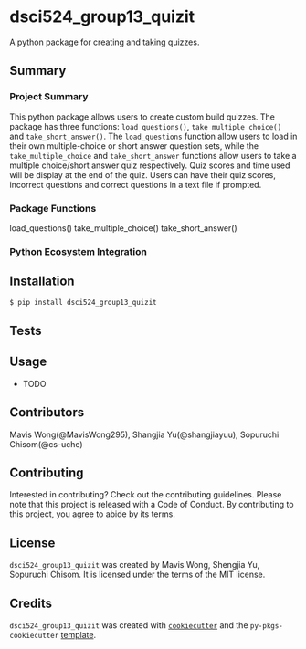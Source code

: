# dsci524_group13_quizit

A python package for creating and taking quizzes.

## Summary
### Project Summary
This python package allows users to create custom build quizzes.
The package has three functions: `load_questions()`, `take_multiple_choice()` and `take_short_answer()`. 
The `load_questions` function allow users to load in their own multiple-choice or short answer question sets,
while the `take_multiple_choice` and `take_short_answer` functions allow users to take a multiple choice/short answer quiz respectively.
Quiz scores and time used will be display at the end of the quiz.
Users can have their quiz scores, incorrect questions and correct questions in a text file if prompted. 

### Package Functions
load_questions()
take_multiple_choice()
take_short_answer()

### Python Ecosystem Integration



## Installation

```bash
$ pip install dsci524_group13_quizit
```

## Tests

## Usage

- TODO

## Contributors

Mavis Wong(@MavisWong295), Shangjia Yu(@shangjiayuu), Sopuruchi Chisom(@cs-uche)

## Contributing

Interested in contributing? Check out the contributing guidelines. Please note that this project is released with a Code of Conduct. By contributing to this project, you agree to abide by its terms.

## License

`dsci524_group13_quizit` was created by Mavis Wong, Shengjia Yu, Sopuruchi Chisom. It is licensed under the terms of the MIT license.

## Credits

`dsci524_group13_quizit` was created with [`cookiecutter`](https://cookiecutter.readthedocs.io/en/latest/) and the `py-pkgs-cookiecutter` [template](https://github.com/py-pkgs/py-pkgs-cookiecutter).
